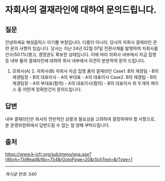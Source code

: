 # 자회사의 결재라인에 대하여 문의드립니다.

## 질문
안녕하세요 해성옵틱스 이기쁨 부장입니다.
다름이 아니라, 당사의 자회사 결재라인 관련 문의 사항이 있습니다.
당사는 지난 24년 02월 07일 전환사채를 발행하여 자회사를 인수(50.1%)했고, 경영권도 확보한 상태입니다.
이에 따라 자회사 내부에서 자금 집행 등 내부 품의 결재라인에 대하여 회사 내부에서 의견이 분분하여 문의 드립니다.
1. 모회사(A) 2. 자회사(B)
자회사 자금 집행 품의 결재라인
Case1. B의 재경팀 - B의 재경팀장 - B의 대표이사 - A의 부대표 - A의 대표이사
Case2. B의 재경팀 - B의 재경팀장 - A의 부대표(합의) - A의 대표이사(합의) - B의 대표이사
위 두개의 케이스 중 어떤게 정확한건지 문의드립니다.

## 답변
내부 결재라인은 회사의 전반적인 상황과 필요성을 고려하여 결정하여야 할 사항으로, 본 운영위원회에서 답변드릴 수 없는 점 양해 부탁드립니다.

## 출처
https://www.k-icfr.org/sub/menu/qna.asp?rWork=TblRead&rNo=754&rGotoPage=20&rSchText=&rType=1

---
*게시글 번호: 540*
